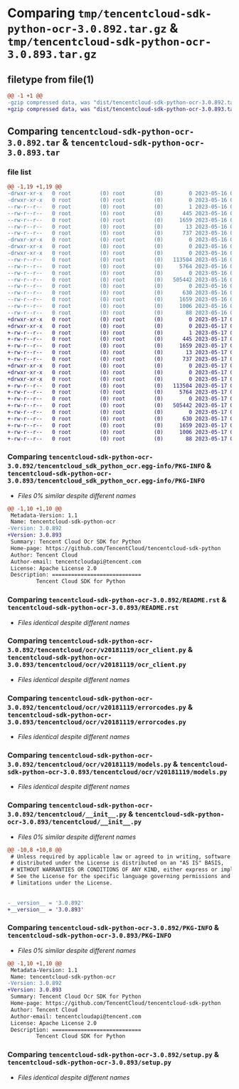 # Comparing `tmp/tencentcloud-sdk-python-ocr-3.0.892.tar.gz` & `tmp/tencentcloud-sdk-python-ocr-3.0.893.tar.gz`

## filetype from file(1)

```diff
@@ -1 +1 @@
-gzip compressed data, was "dist/tencentcloud-sdk-python-ocr-3.0.892.tar", last modified: Tue May 16 00:42:14 2023, max compression
+gzip compressed data, was "dist/tencentcloud-sdk-python-ocr-3.0.893.tar", last modified: Wed May 17 03:36:58 2023, max compression
```

## Comparing `tencentcloud-sdk-python-ocr-3.0.892.tar` & `tencentcloud-sdk-python-ocr-3.0.893.tar`

### file list

```diff
@@ -1,19 +1,19 @@
-drwxr-xr-x   0 root         (0) root         (0)        0 2023-05-16 00:42:14.000000 tencentcloud-sdk-python-ocr-3.0.892/
-drwxr-xr-x   0 root         (0) root         (0)        0 2023-05-16 00:42:14.000000 tencentcloud-sdk-python-ocr-3.0.892/tencentcloud_sdk_python_ocr.egg-info/
--rw-r--r--   0 root         (0) root         (0)        1 2023-05-16 00:42:14.000000 tencentcloud-sdk-python-ocr-3.0.892/tencentcloud_sdk_python_ocr.egg-info/dependency_links.txt
--rw-r--r--   0 root         (0) root         (0)      445 2023-05-16 00:42:14.000000 tencentcloud-sdk-python-ocr-3.0.892/tencentcloud_sdk_python_ocr.egg-info/SOURCES.txt
--rw-r--r--   0 root         (0) root         (0)     1659 2023-05-16 00:42:14.000000 tencentcloud-sdk-python-ocr-3.0.892/tencentcloud_sdk_python_ocr.egg-info/PKG-INFO
--rw-r--r--   0 root         (0) root         (0)       13 2023-05-16 00:42:14.000000 tencentcloud-sdk-python-ocr-3.0.892/tencentcloud_sdk_python_ocr.egg-info/top_level.txt
--rw-r--r--   0 root         (0) root         (0)      737 2023-05-16 00:42:14.000000 tencentcloud-sdk-python-ocr-3.0.892/README.rst
-drwxr-xr-x   0 root         (0) root         (0)        0 2023-05-16 00:42:14.000000 tencentcloud-sdk-python-ocr-3.0.892/tencentcloud/
-drwxr-xr-x   0 root         (0) root         (0)        0 2023-05-16 00:42:14.000000 tencentcloud-sdk-python-ocr-3.0.892/tencentcloud/ocr/
-drwxr-xr-x   0 root         (0) root         (0)        0 2023-05-16 00:42:14.000000 tencentcloud-sdk-python-ocr-3.0.892/tencentcloud/ocr/v20181119/
--rw-r--r--   0 root         (0) root         (0)   113504 2023-05-16 00:42:14.000000 tencentcloud-sdk-python-ocr-3.0.892/tencentcloud/ocr/v20181119/ocr_client.py
--rw-r--r--   0 root         (0) root         (0)     5764 2023-05-16 00:42:14.000000 tencentcloud-sdk-python-ocr-3.0.892/tencentcloud/ocr/v20181119/errorcodes.py
--rw-r--r--   0 root         (0) root         (0)        0 2023-05-16 00:42:14.000000 tencentcloud-sdk-python-ocr-3.0.892/tencentcloud/ocr/v20181119/__init__.py
--rw-r--r--   0 root         (0) root         (0)   505442 2023-05-16 00:42:14.000000 tencentcloud-sdk-python-ocr-3.0.892/tencentcloud/ocr/v20181119/models.py
--rw-r--r--   0 root         (0) root         (0)        0 2023-05-16 00:42:14.000000 tencentcloud-sdk-python-ocr-3.0.892/tencentcloud/ocr/__init__.py
--rw-r--r--   0 root         (0) root         (0)      630 2023-05-16 00:42:14.000000 tencentcloud-sdk-python-ocr-3.0.892/tencentcloud/__init__.py
--rw-r--r--   0 root         (0) root         (0)     1659 2023-05-16 00:42:14.000000 tencentcloud-sdk-python-ocr-3.0.892/PKG-INFO
--rw-r--r--   0 root         (0) root         (0)     1006 2023-05-16 00:42:14.000000 tencentcloud-sdk-python-ocr-3.0.892/setup.py
--rw-r--r--   0 root         (0) root         (0)       88 2023-05-16 00:42:14.000000 tencentcloud-sdk-python-ocr-3.0.892/setup.cfg
+drwxr-xr-x   0 root         (0) root         (0)        0 2023-05-17 03:36:58.000000 tencentcloud-sdk-python-ocr-3.0.893/
+drwxr-xr-x   0 root         (0) root         (0)        0 2023-05-17 03:36:58.000000 tencentcloud-sdk-python-ocr-3.0.893/tencentcloud_sdk_python_ocr.egg-info/
+-rw-r--r--   0 root         (0) root         (0)        1 2023-05-17 03:36:58.000000 tencentcloud-sdk-python-ocr-3.0.893/tencentcloud_sdk_python_ocr.egg-info/dependency_links.txt
+-rw-r--r--   0 root         (0) root         (0)      445 2023-05-17 03:36:58.000000 tencentcloud-sdk-python-ocr-3.0.893/tencentcloud_sdk_python_ocr.egg-info/SOURCES.txt
+-rw-r--r--   0 root         (0) root         (0)     1659 2023-05-17 03:36:58.000000 tencentcloud-sdk-python-ocr-3.0.893/tencentcloud_sdk_python_ocr.egg-info/PKG-INFO
+-rw-r--r--   0 root         (0) root         (0)       13 2023-05-17 03:36:58.000000 tencentcloud-sdk-python-ocr-3.0.893/tencentcloud_sdk_python_ocr.egg-info/top_level.txt
+-rw-r--r--   0 root         (0) root         (0)      737 2023-05-17 03:36:58.000000 tencentcloud-sdk-python-ocr-3.0.893/README.rst
+drwxr-xr-x   0 root         (0) root         (0)        0 2023-05-17 03:36:58.000000 tencentcloud-sdk-python-ocr-3.0.893/tencentcloud/
+drwxr-xr-x   0 root         (0) root         (0)        0 2023-05-17 03:36:58.000000 tencentcloud-sdk-python-ocr-3.0.893/tencentcloud/ocr/
+drwxr-xr-x   0 root         (0) root         (0)        0 2023-05-17 03:36:58.000000 tencentcloud-sdk-python-ocr-3.0.893/tencentcloud/ocr/v20181119/
+-rw-r--r--   0 root         (0) root         (0)   113504 2023-05-17 03:36:58.000000 tencentcloud-sdk-python-ocr-3.0.893/tencentcloud/ocr/v20181119/ocr_client.py
+-rw-r--r--   0 root         (0) root         (0)     5764 2023-05-17 03:36:58.000000 tencentcloud-sdk-python-ocr-3.0.893/tencentcloud/ocr/v20181119/errorcodes.py
+-rw-r--r--   0 root         (0) root         (0)        0 2023-05-17 03:36:58.000000 tencentcloud-sdk-python-ocr-3.0.893/tencentcloud/ocr/v20181119/__init__.py
+-rw-r--r--   0 root         (0) root         (0)   505442 2023-05-17 03:36:58.000000 tencentcloud-sdk-python-ocr-3.0.893/tencentcloud/ocr/v20181119/models.py
+-rw-r--r--   0 root         (0) root         (0)        0 2023-05-17 03:36:58.000000 tencentcloud-sdk-python-ocr-3.0.893/tencentcloud/ocr/__init__.py
+-rw-r--r--   0 root         (0) root         (0)      630 2023-05-17 03:36:58.000000 tencentcloud-sdk-python-ocr-3.0.893/tencentcloud/__init__.py
+-rw-r--r--   0 root         (0) root         (0)     1659 2023-05-17 03:36:58.000000 tencentcloud-sdk-python-ocr-3.0.893/PKG-INFO
+-rw-r--r--   0 root         (0) root         (0)     1006 2023-05-17 03:36:58.000000 tencentcloud-sdk-python-ocr-3.0.893/setup.py
+-rw-r--r--   0 root         (0) root         (0)       88 2023-05-17 03:36:58.000000 tencentcloud-sdk-python-ocr-3.0.893/setup.cfg
```

### Comparing `tencentcloud-sdk-python-ocr-3.0.892/tencentcloud_sdk_python_ocr.egg-info/PKG-INFO` & `tencentcloud-sdk-python-ocr-3.0.893/tencentcloud_sdk_python_ocr.egg-info/PKG-INFO`

 * *Files 0% similar despite different names*

```diff
@@ -1,10 +1,10 @@
 Metadata-Version: 1.1
 Name: tencentcloud-sdk-python-ocr
-Version: 3.0.892
+Version: 3.0.893
 Summary: Tencent Cloud Ocr SDK for Python
 Home-page: https://github.com/TencentCloud/tencentcloud-sdk-python
 Author: Tencent Cloud
 Author-email: tencentcloudapi@tencent.com
 License: Apache License 2.0
 Description: ============================
         Tencent Cloud SDK for Python
```

### Comparing `tencentcloud-sdk-python-ocr-3.0.892/README.rst` & `tencentcloud-sdk-python-ocr-3.0.893/README.rst`

 * *Files identical despite different names*

### Comparing `tencentcloud-sdk-python-ocr-3.0.892/tencentcloud/ocr/v20181119/ocr_client.py` & `tencentcloud-sdk-python-ocr-3.0.893/tencentcloud/ocr/v20181119/ocr_client.py`

 * *Files identical despite different names*

### Comparing `tencentcloud-sdk-python-ocr-3.0.892/tencentcloud/ocr/v20181119/errorcodes.py` & `tencentcloud-sdk-python-ocr-3.0.893/tencentcloud/ocr/v20181119/errorcodes.py`

 * *Files identical despite different names*

### Comparing `tencentcloud-sdk-python-ocr-3.0.892/tencentcloud/ocr/v20181119/models.py` & `tencentcloud-sdk-python-ocr-3.0.893/tencentcloud/ocr/v20181119/models.py`

 * *Files identical despite different names*

### Comparing `tencentcloud-sdk-python-ocr-3.0.892/tencentcloud/__init__.py` & `tencentcloud-sdk-python-ocr-3.0.893/tencentcloud/__init__.py`

 * *Files 0% similar despite different names*

```diff
@@ -10,8 +10,8 @@
 # Unless required by applicable law or agreed to in writing, software
 # distributed under the License is distributed on an "AS IS" BASIS,
 # WITHOUT WARRANTIES OR CONDITIONS OF ANY KIND, either express or implied.
 # See the License for the specific language governing permissions and
 # limitations under the License.
 
 
-__version__ = '3.0.892'
+__version__ = '3.0.893'
```

### Comparing `tencentcloud-sdk-python-ocr-3.0.892/PKG-INFO` & `tencentcloud-sdk-python-ocr-3.0.893/PKG-INFO`

 * *Files 0% similar despite different names*

```diff
@@ -1,10 +1,10 @@
 Metadata-Version: 1.1
 Name: tencentcloud-sdk-python-ocr
-Version: 3.0.892
+Version: 3.0.893
 Summary: Tencent Cloud Ocr SDK for Python
 Home-page: https://github.com/TencentCloud/tencentcloud-sdk-python
 Author: Tencent Cloud
 Author-email: tencentcloudapi@tencent.com
 License: Apache License 2.0
 Description: ============================
         Tencent Cloud SDK for Python
```

### Comparing `tencentcloud-sdk-python-ocr-3.0.892/setup.py` & `tencentcloud-sdk-python-ocr-3.0.893/setup.py`

 * *Files identical despite different names*

